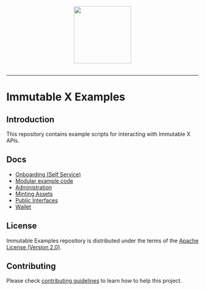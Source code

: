 <div align="center">
  <a href="https://www.immutable.com">
    <img width="150" src="https://assets-global.website-files.com/5f7eec37ff782e797edabe11/5f8d36771ffcf8c91b03e7f4_dark.svg">
  </a>
  <br>
  <br>
</div>

---

# Immutable X Examples

## Introduction

This repository contains example scripts for interacting with Immutable X APIs. 

## Docs

* [Onboarding (Self Service)](docs/onboarding.md) 
* [Modular example code](docs/ModularIMX.md)
* [Administration](docs/administration.md)
* [Minting Assets](docs/minting-assets.md)
* [Public Interfaces](docs/public-interfaces.md)
* [Wallet](docs/wallet.md)

## License

Immutable Examples repository is distributed under the terms of the [Apache License (Version 2.0)](LICENSE).

## Contributing
Please check [contributing guidelines](CONTRIBUTING.md) to learn how to help this project.
